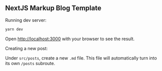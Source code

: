 ## NextJS Markup Blog Template

Running dev server:

```bash
yarn dev
```

Open [http://localhost:3000](http://localhost:3000) with your browser to see the result.

Creating a new post:

Under `src/posts`, create a new `.md` file. This file will automatically turn into its own `/posts` subroute. 